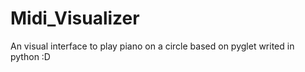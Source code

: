 # Midi_Visualizer
An visual interface to play piano on a circle based on pyglet writed in python :D
